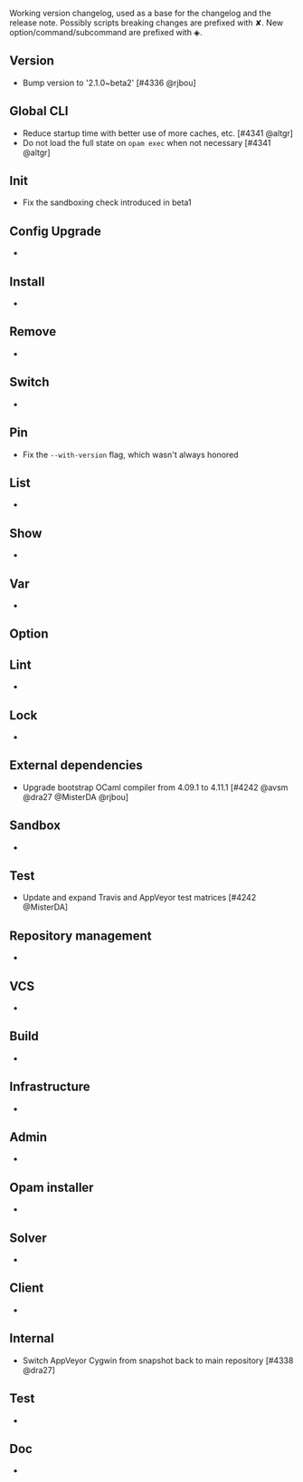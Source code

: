 Working version changelog, used as a base for the changelog and the release
note.
Possibly scripts breaking changes are prefixed with ✘.
New option/command/subcommand are prefixed with ◈.

## Version
  * Bump version to '2.1.0~beta2' [#4336 @rjbou]

## Global CLI
  * Reduce startup time with better use of more caches, etc. [#4341 @altgr]
  * Do not load the full state on `opam exec` when not necessary [#4341 @altgr]

## Init
  * Fix the sandboxing check introduced in beta1

## Config Upgrade
  *

## Install
  *

## Remove
  *

## Switch
  *

## Pin
  * Fix the `--with-version` flag, which wasn't always honored

## List
  *

## Show
  *

## Var
  *

## Option

## Lint
  *

## Lock
  *

## External dependencies
  * Upgrade bootstrap OCaml compiler from 4.09.1 to 4.11.1 [#4242 @avsm @dra27 @MisterDA @rjbou]

## Sandbox
  *

## Test
  * Update and expand Travis and AppVeyor test matrices [#4242 @MisterDA]

## Repository management
  *

## VCS
  *

## Build
  *

## Infrastructure
  *

## Admin
  *

## Opam installer
  *

## Solver
  *

## Client
  *

## Internal
  * Switch AppVeyor Cygwin from snapshot back to main repository [#4338 @dra27]

## Test
  *

## Doc
  *
